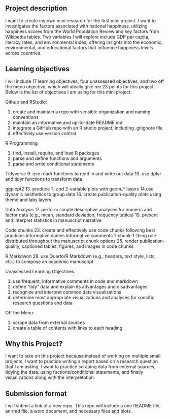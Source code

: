 ## Project description

I want to create my own mini research for the first mini project. I want to investigates the factors associated with national happiness, utilizing happiness scores from the World Population Review and key factors from Wikipedia tables. Two variables I will explore include GDP per capita, literacy rates, and environmental index, offering insights into the economic, environmental, and educational factors that influence happiness levels across countries.

## Learning objectives

I will include 17 learning objectives, four unassessed objectives, and two off the menu objective, which will ideally give me 23 points for this project. Below is the list of objectives I am using for this mini project.  

Github and RStudio:

1. create and maintain a repo with sensible organization and naming conventions
2. maintain an informative and up-to-date README.md
3. integrate a GitHub repo with an R studio project, including .gitignore file
4. effectively use version control

R Programming
1. find, install, require, and load R packages
7. parse and define functions and arguments
8. parse and write conditional statements

Tidyverse
9. use readr functions to read in and write out data
10. use dplyr and tidyr functions to transform data

ggplopt2
13. produce 1- and 2-variable plots with geom_* layers
14.use dynamic aesthetics to group data
16. create publication-quality plots using theme and labs layers

Data Analysis
17. perform simple descriptive analyses for numeric and factor data (e.g., mean, standard deviation, frequency tables)
19. present and interpret statistics in manuscript narrative

Code chunks
23. create and effectively use code chunks following best practices informative names informative comments 1-chunk-1-thing rule distributed throughout the manuscript chunk options
25. render publication-quality, captioned tables, figures, and images in code chunks

R Markdwon
28. use Quarto/R Markdown (e.g., headers, text style, lists, etc.) to compose an academic manuscript

Unassessed Learning Objectives: 
1. use frequent, informative comments in code and markdown
14. define “tidy” data and explain its advantages and disadvantages
15. recognize and interpret common data visualizations
16. determine most appropriate visualizations and analyses for specific research questions and data

Off the Menu:
1. scrape data from external sources
2. create a table of contents with links to each heading
  
## Why this Project? 

I want to take on this project because instead of working on multiple small projects, I want to practice writing a report based on a research question that I am asking. I want to practice scraping data from external sources, tidying the data, using fuctions/conditional statements, and finally visualizations along with the interpretation.

## Submission format

I will submit a link of a new repo. This repo will include a one README file, an rmd file, a word document, and necessary files and plots.  